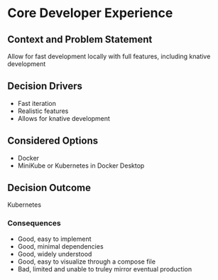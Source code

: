 # Core Developer Experience

## Context and Problem Statement

Allow for fast development locally with full features, including knative development

## Decision Drivers

* Fast iteration
* Realistic features
* Allows for knative development

## Considered Options

* Docker
* MiniKube or Kubernetes in Docker Desktop

## Decision Outcome

Kubernetes

### Consequences

* Good, easy to implement
* Good, minimal dependencies
* Good, widely understood
* Good, easy to visualize through a compose file
* Bad, limited and unable to truley mirror eventual production